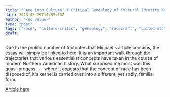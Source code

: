 ```yaml
---
title: "Race into Culture: A Critical Genealogy of Cultural Identity by Walter Benn Michaels "
date: 2023-03-29T10:59:16Z
author: "<no value>"
type: "post"
tags: ["race", "culture-critic", "genealogy", "racecraft", "united-states", "literature"]
draft: 
---
```


Due to the prolific number of footnotes that Michael's article contains, the
essay will simply be linked to here. It is an important walk through the
trajectories that various essentialist concepts have taken in the course of modern
Northern American history. What surprised me most was this quasi-progess --- where
it appears that the concept of race has been disposed of, it's kernel is
carried over into a different, yet sadly, familial form. 

[Article here](https://sci-hub.se/10.2307/1343825)
